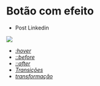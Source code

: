 
# Botão com efeito <a name="id04"></a>

- Post Linkedin

 <a href="https://www.linkedin.com/posts/lucasroberty_30diasdecss-activity-6723044527482957824-ri3Z" target="_blank"><img src="https://img.icons8.com/nolan/128/linkedin.png" target="_blank"></a>

* *[:hover](https://www.w3schools.com/cssref/sel_hover.asp)* 
* *[::before](https://www.w3schools.com/cssref/sel_before.asp)*
* *[::after](https://www.w3schools.com/cssref/sel_after.asp)*
* *[Transições ](https://www.w3schools.com/css/css3_transitions.asp)*
* *[transformação](https://www.w3schools.com/cssref/css3_pr_transform.asp)*
